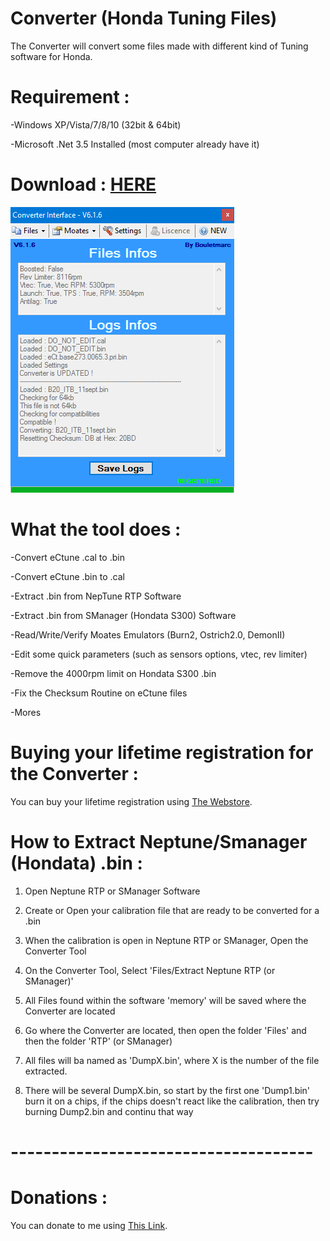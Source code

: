 # Converter (Honda Tuning Files)

The Converter will convert some files made with different kind of Tuning software for Honda.

# Requirement :

-Windows XP/Vista/7/8/10 (32bit & 64bit)

-Microsoft .Net 3.5 Installed (most computer already have it)

# Download : [HERE][]

![alt tag](https://raw.githubusercontent.com/bouletmarc/Converter/master/Files/GUI.png)


# What the tool does :

-Convert eCtune .cal to .bin

-Convert eCtune .bin to .cal

-Extract .bin from NepTune RTP Software

-Extract .bin from SManager (Hondata S300) Software

-Read/Write/Verify Moates Emulators (Burn2, Ostrich2.0, DemonII)

-Edit some quick parameters (such as sensors options, vtec, rev limiter)

-Remove the 4000rpm limit on Hondata S300 .bin

-Fix the Checksum Routine on eCtune files

-Mores

# Buying your lifetime registration for the Converter :

You can buy your lifetime registration using [The Webstore][].

# How to Extract Neptune/Smanager (Hondata) .bin :

1. Open Neptune RTP or SManager Software

2. Create or Open your calibration file that are ready to be converted for a .bin

3. When the calibration is open in Neptune RTP or SManager, Open the Converter Tool

4. On the Converter Tool, Select 'Files/Extract Neptune RTP (or SManager)'

5. All Files found within the software 'memory' will be saved where the Converter are located

6. Go where the Converter are located, then open the folder 'Files' and then the folder 'RTP' (or SManager)

7. All files will ba named as 'DumpX.bin', where X is the number of the file extracted.

8. There will be several DumpX.bin, so start by the first one 'Dump1.bin' burn it on a chips, if the chips doesn't react like the calibration, then try burning Dump2.bin and continu that way

# -------------------------------------

# Donations :

You can donate to me using [This Link][].

[This Link]: <https://www.paypal.me/bouletmarc>
[The Webstore]: <https://bmdevs.fwscheckout.com/>
[HERE]: <https://github.com/bouletmarc/Converter/archive/master.zip>
[BUY]: <https://bmdevs.fwscheckout.com/>
